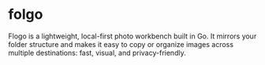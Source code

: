 # folgo
Flogo is a lightweight, local-first photo workbench built in Go. It mirrors your folder structure and makes it easy to copy or organize images across multiple destinations: fast, visual, and privacy-friendly.
